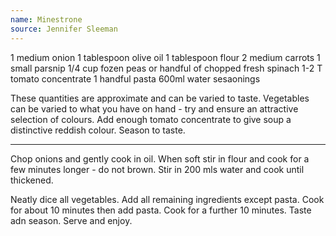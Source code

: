```yaml
---
name: Minestrone
source: Jennifer Sleeman
---
```


1 medium onion
1 tablespoon olive oil
1 tablespoon flour
2 medium carrots
1 small parsnip
1/4 cup fozen peas or handful of chopped fresh spinach
1-2 T tomato concentrate
1 handful pasta
600ml water
sesaonings

These quantities are approximate and can be varied to taste.  Vegetables can be varied to what you have on hand - try and ensure an attractive selection of colours.  Add enough tomato concentrate to give soup a distinctive reddish colour.  Season to taste.

---

Chop onions and gently cook in oil.  When soft stir in flour and cook for a few minutes longer - do  not brown.  Stir in 200 mls water and cook until thickened.  

Neatly dice all vegetables. Add all remaining ingredients except pasta.  Cook for about 10 minutes then add pasta.  Cook for a further 10 minutes.  Taste adn season.   Serve and enjoy.

